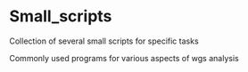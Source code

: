 # Small_scripts
Collection of several small scripts for specific tasks

Commonly used programs for various aspects of wgs analysis
